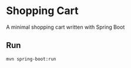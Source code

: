# Shopping Cart
A minimal shopping cart written with Spring Boot

## Run
```bash
mvn spring-boot:run
```
